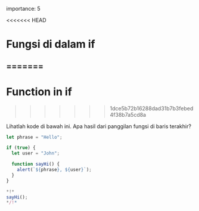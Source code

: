 importance: 5

<<<<<<< HEAD
# Fungsi di dalam if
=======
---
# Function in if
>>>>>>> 1dce5b72b16288dad31b7b3febed4f38b7a5cd8a

Lihatlah kode di bawah ini. Apa hasil dari panggilan fungsi di baris terakhir?

```js run
let phrase = "Hello";

if (true) {
  let user = "John";

  function sayHi() {
    alert(`${phrase}, ${user}`);
  }
}

*!*
sayHi();
*/!*
```
